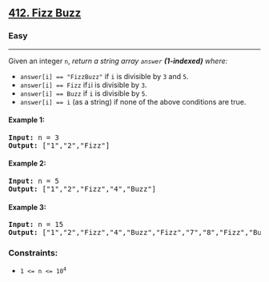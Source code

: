 ## [412. Fizz Buzz](https://leetcode.com/problems/fizz-buzz/)
### Easy
<hr/>

Given an integer <code>n</code>, <em>return a string array <code>answer</code> <strong>(1-indexed)</strong> where:</em>

* <code>answer[i] == "FizzBuzz"</code> if <code>i</code> is divisible by <code>3</code> and <code>5</code>.
* <code>answer[i] == Fizz</code> if<code>i</code>i is divisible by <code>3</code>.
* <code>answer[i] == Buzz</code> if <code>i</code> is divisible by <code>5</code>.
* <code>answer[i] == i</code> (as a string) if none of the above conditions are true.

#### Example 1:
<pre>
<strong>Input:</strong> n = 3
<strong>Output:</strong> ["1","2","Fizz"]
</pre>

#### Example 2:
<pre>
<strong>Input:</strong> n = 5
<strong>Output:</strong> ["1","2","Fizz","4","Buzz"]
</pre>

#### Example 3:
<pre>
<strong>Input:</strong> n = 15
<strong>Output:</strong> ["1","2","Fizz","4","Buzz","Fizz","7","8","Fizz","Buzz","11","Fizz","13","14","FizzBuzz"]
</pre>

### Constraints:

<ul>
  <li><code>1 &lt;= n &lt;= 10<sup>4</sup></code></li>
</ul>
</div>
